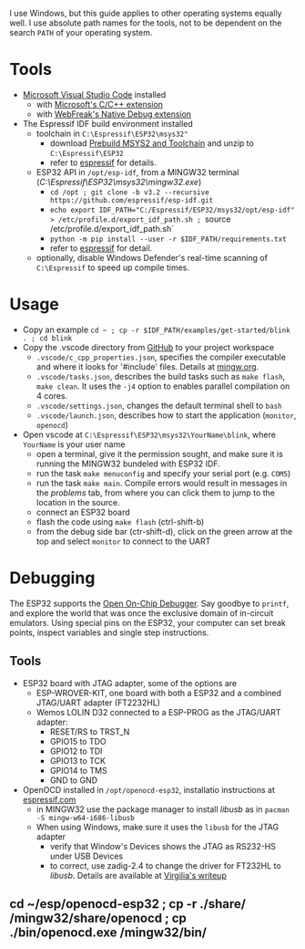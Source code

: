 I use Windows, but this guide applies to other operating systems equally well.  I use absolute path names for the tools, not to be dependent on the search `PATH` of your operating system.

# Tools

- [Microsoft Visual Studio Code](https://code.visualstudio.com/) installed
  - with [Microsoft's C/C++ extension](https://marketplace.visualstudio.com/items?itemName=ms-vscode.cpptools)
  - with [WebFreak's Native Debug extension](https://marketplace.visualstudio.com/items?itemName=webfreak.debug)
- The Espressif IDF build environment installed
  - toolchain in `C:\Espressif\ESP32\msys32"`
     - download [Prebuild MSYS2 and Toolchain](https://dl.espressif.com/dl/esp32_win32_msys2_environment_and_toolchain-20181001.zip) and unzip to `C:\Espressif\ESP32`
     - refer to [espressif](https://docs.espressif.com/projects/esp-idf/en/stable/get-started/index.html#setup-toolchain) for details.
  - ESP32 API in `/opt/esp-idf`, from a MINGW32 terminal (*C:\Espressif\ESP32\msys32\mingw32.exe*)
    - `cd /opt ; git clone -b v3.2 --recursive https://github.com/espressif/esp-idf.git`
    - `echo export IDF_PATH="C:/Espressif/ESP32/msys32/opt/esp-idf" > /etc/profile.d/export_idf_path.sh ; `source /etc/profile.d/export_idf_path.sh`
    - `python -m pip install --user -r $IDF_PATH/requirements.txt`
    - refer to [espressif](https://docs.espressif.com/projects/esp-idf/en/stable/get-started/index.html#get-started-get-esp-idf) for detail.
  - optionally, disable Windows Defender's real-time scanning of `C:\Espressif` to speed up compile times.

# Usage

- Copy an example `cd ~ ; cp -r $IDF_PATH/examples/get-started/blink . ; cd blink`
- Copy the .vscode directory from [GitHub](https://github.com/cvonk/vscode-starters/blob/master/ESP32/) to your project workspace
  - `.vscode/c_cpp_properties.json`, specifies the compiler executable and where it looks for '#include' files. Details at [mingw.org](http://mingw.org/wiki/IncludePathHOWTO).
  - `.vscode/tasks.json`, describes the build tasks such as `make flash`, `make clean`.  It uses the `-j4` option to enables parallel compilation on 4 cores.
  - `.vscode/settings.json`, changes the default terminal shell to `bash`
  - `.vscode/launch.json`, describes how to start the application (`monitor`, `openocd`)
- Open vscode at `C:\Espressif\ESP32\msys32\YourName\blink`, where `YourName` is your user name
  - open a terminal, give it the permission sought, and make sure it is running the MINGW32 bundeled with ESP32 IDF.
  - run the task `make menuconfig` and specify your serial port (e.g. `COM5`)
  - run the task `make main`.  Compile errors would result in messages in the *problems* tab, from where you can click them to jump to the location in the source.
  - connect an ESP32 board
  - flash the code using `make flash` (ctrl-shift-b)
  - from the debug side bar (ctr-shift-d), click on the green arrow at the top and select `monitor` to connect to the UART

# Debugging

The ESP32 supports the [Open On-Chip Debugger](http://openocd.org/).  Say goodbye to `printf`, and explore the world that was once the exclusive domain of in-circuit emulators.  Using special pins on the ESP32, your computer can set break points, inspect variables and single step instructions.

## Tools

- ESP32 board with JTAG adapter, some of the options are
  - ESP-WROVER-KIT, one board with both a ESP32 and a combined JTAG/UART adapter (FT2232HL)
  - Wemos LOLIN D32 connected to a ESP-PROG as the JTAG/UART adapter: 
    - RESET/RS to TRST_N
    - GPIO15 to TDO
    - GPIO12 to TDI
    - GPIO13 to TCK
    - GPIO14 to TMS
    - GND to GND
- OpenOCD installed in `/opt/openocd-esp32`, installatio instructions at [espressif.com](https://docs.espressif.com/projects/esp-idf/en/latest/api-guides/jtag-debugging/#jtag-debugging-setup-openocd)
  - in MINGW32 use the package manager to install *libusb* as in `pacman -S mingw-w64-i686-libusb`
  - When using Windows, make sure it uses the `libusb` for the JTAG adapter
    - verify that Window's Devices shows the JTAG as RS232-HS under USB Devices
    - to correct, use zadig-2.4 to change the driver for FT232HL to *libusb*.  Details are available at [Virgilia's writeup](https://github.com/VirgiliaBeatrice/esp32-devenv-vscode/blob/master/tutorial.md)

cd ~/esp/openocd-esp32 ; cp -r ./share/ /mingw32/share/openocd ; cp ./bin/openocd.exe /mingw32/bin/
- 
